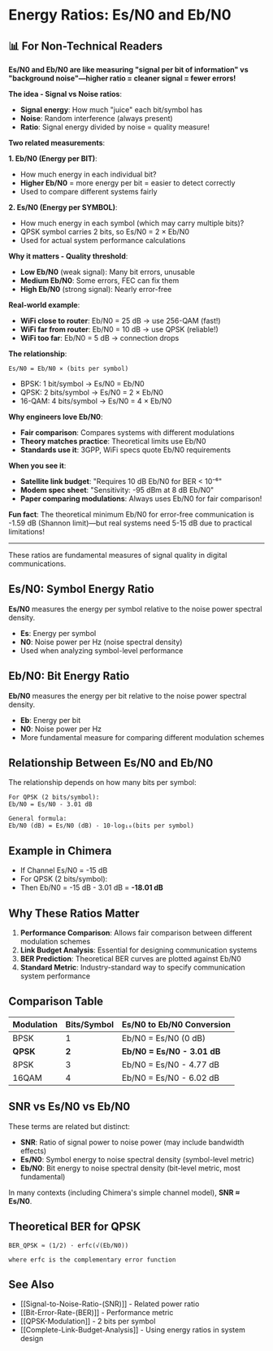 # Energy Ratios: Es/N0 and Eb/N0

## 📊 For Non-Technical Readers

**Es/N0 and Eb/N0 are like measuring "signal per bit of information" vs "background noise"—higher ratio = cleaner signal = fewer errors!**

**The idea - Signal vs Noise ratios**:
- **Signal energy**: How much "juice" each bit/symbol has
- **Noise**: Random interference (always present)
- **Ratio**: Signal energy divided by noise = quality measure!

**Two related measurements**:

**1. Eb/N0 (Energy per BIT)**:
- How much energy in each individual bit?
- **Higher Eb/N0** = more energy per bit = easier to detect correctly
- Used to compare different systems fairly

**2. Es/N0 (Energy per SYMBOL)**:
- How much energy in each symbol (which may carry multiple bits)?
- QPSK symbol carries 2 bits, so Es/N0 = 2 × Eb/N0
- Used for actual system performance calculations

**Why it matters - Quality threshold**:
- **Low Eb/N0** (weak signal): Many bit errors, unusable
- **Medium Eb/N0**: Some errors, FEC can fix them
- **High Eb/N0** (strong signal): Nearly error-free

**Real-world example**:
- **WiFi close to router**: Eb/N0 = 25 dB → use 256-QAM (fast!)
- **WiFi far from router**: Eb/N0 = 10 dB → use QPSK (reliable!)
- **WiFi too far**: Eb/N0 = 5 dB → connection drops

**The relationship**:
```
Es/N0 = Eb/N0 × (bits per symbol)
```
- BPSK: 1 bit/symbol → Es/N0 = Eb/N0
- QPSK: 2 bits/symbol → Es/N0 = 2 × Eb/N0
- 16-QAM: 4 bits/symbol → Es/N0 = 4 × Eb/N0

**Why engineers love Eb/N0**:
- **Fair comparison**: Compares systems with different modulations
- **Theory matches practice**: Theoretical limits use Eb/N0
- **Standards use it**: 3GPP, WiFi specs quote Eb/N0 requirements

**When you see it**:
- **Satellite link budget**: "Requires 10 dB Eb/N0 for BER < 10⁻⁶"
- **Modem spec sheet**: "Sensitivity: -95 dBm at 8 dB Eb/N0"
- **Paper comparing modulations**: Always uses Eb/N0 for fair comparison!

**Fun fact**: The theoretical minimum Eb/N0 for error-free communication is -1.59 dB (Shannon limit)—but real systems need 5-15 dB due to practical limitations!

---

These ratios are fundamental measures of signal quality in digital communications.

## Es/N0: Symbol Energy Ratio

**Es/N0** measures the energy per symbol relative to the noise power spectral density.

- **Es**: Energy per symbol
- **N0**: Noise power per Hz (noise spectral density)
- Used when analyzing symbol-level performance

## Eb/N0: Bit Energy Ratio

**Eb/N0** measures the energy per bit relative to the noise power spectral density.

- **Eb**: Energy per bit  
- **N0**: Noise power per Hz
- More fundamental measure for comparing different modulation schemes

## Relationship Between Es/N0 and Eb/N0

The relationship depends on how many bits per symbol:

```
For QPSK (2 bits/symbol):
Eb/N0 = Es/N0 - 3.01 dB

General formula:
Eb/N0 (dB) = Es/N0 (dB) - 10·log₁₀(bits per symbol)
```

## Example in Chimera

- If Channel Es/N0 = -15 dB
- For QPSK (2 bits/symbol):
- Then Eb/N0 = -15 dB - 3.01 dB = **-18.01 dB**

## Why These Ratios Matter

1. **Performance Comparison**: Allows fair comparison between different modulation schemes
2. **Link Budget Analysis**: Essential for designing communication systems
3. **BER Prediction**: Theoretical BER curves are plotted against Eb/N0
4. **Standard Metric**: Industry-standard way to specify communication system performance

## Comparison Table

| Modulation | Bits/Symbol | Es/N0 to Eb/N0 Conversion |
|------------|-------------|---------------------------|
| BPSK       | 1           | Eb/N0 = Es/N0 (0 dB) |
| **QPSK**   | **2**       | **Eb/N0 = Es/N0 - 3.01 dB** |
| 8PSK       | 3           | Eb/N0 = Es/N0 - 4.77 dB |
| 16QAM      | 4           | Eb/N0 = Es/N0 - 6.02 dB |

## SNR vs Es/N0 vs Eb/N0

These terms are related but distinct:

- **SNR**: Ratio of signal power to noise power (may include bandwidth effects)
- **Es/N0**: Symbol energy to noise spectral density (symbol-level metric)
- **Eb/N0**: Bit energy to noise spectral density (bit-level metric, most fundamental)

In many contexts (including Chimera's simple channel model), **SNR ≈ Es/N0**.

## Theoretical BER for QPSK

```
BER_QPSK ≈ (1/2) · erfc(√(Eb/N0))

where erfc is the complementary error function
```

## See Also

- [[Signal-to-Noise-Ratio-(SNR)]] - Related power ratio
- [[Bit-Error-Rate-(BER)]] - Performance metric
- [[QPSK-Modulation]] - 2 bits per symbol
- [[Complete-Link-Budget-Analysis]] - Using energy ratios in system design
